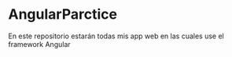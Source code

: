# AngularParctice
En este repositorio estarán todas mis app web en las cuales use el framework Angular
